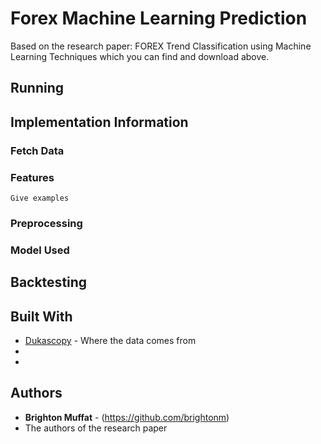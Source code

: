 # Forex Machine Learning Prediction

Based on the research paper: FOREX Trend Classification using Machine Learning Techniques which you can find and download above.

## Running 

## Implementation Information

### Fetch Data

### Features

  
```
Give examples
```

### Preprocessing

### Model Used

## Backtesting


## Built With

* [Dukascopy](https://www.dukascopy.com/swiss/french/home/) - Where the data comes from
*
*

## Authors

* **Brighton Muffat** - (https://github.com/brightonm)
* The authors of the research paper



